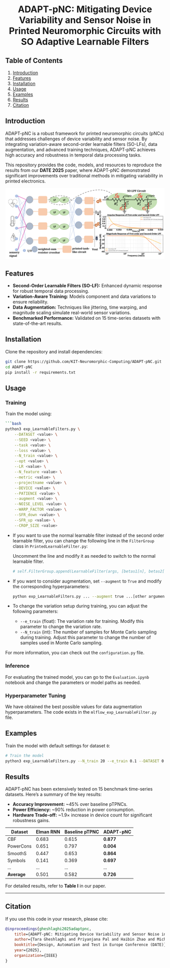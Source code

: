 <h1 align="center">ADAPT-pNC: Mitigating Device Variability and Sensor Noise in Printed Neuromorphic Circuits with SO Adaptive Learnable Filters</h1>

## Table of Contents
1. [Introduction](#introduction)
2. [Features](#features)
3. [Installation](#installation)
4. [Usage](#usage)
5. [Examples](#examples)
6. [Results](#results)
7. [Citation](#citation)

## Introduction
ADAPT-pNC is a robust framework for printed neuromorphic circuits (pNCs) that addresses challenges of device variability and sensor noise. By integrating variation-aware second-order learnable filters (SO-LFs), data augmentation, and advanced training techniques, ADAPT-pNC achieves high accuracy and robustness in temporal data processing tasks.

This repository provides the code, models, and resources to reproduce the results from our **DATE 2025** paper, where ADAPT-pNC demonstrated significant improvements over traditional methods in mitigating variability in printed electronics.

<p align="center">
    <img src="./document_images/network2.png" alt="Network Architecture">
</p>

## Features
- **Second-Order Learnable Filters (SO-LF):** Enhanced dynamic response for robust temporal data processing.
- **Variation-Aware Training:** Models component and data variations to ensure reliability.
- **Data Augmentation:** Techniques like jittering, time warping, and magnitude scaling simulate real-world sensor variations.
- **Benchmarked Performance:** Validated on 15 time-series datasets with state-of-the-art results.

## Installation
Clone the repository and install dependencies:

```bash
git clone https://github.com/KIT-Neuromorphic-Computing/ADAPT-pNC.git
cd ADAPT-pNC
pip install -r requirements.txt
```

## Usage

### Training

Train the model using:


```bash
```bash
python3 exp_LearnableFilters.py \
    --DATASET <value> \
    --SEED <value> \
    --task <value> \
    --loss <value> \
    --N_train <value> \
    --opt <value> \
    --LR <value> \
    --N_feature <value> \
    --metric <value> \
    --projectname <value> \
    --DEVICE <value> \
    --PATIENCE <value> \
    --augment <value> \
    --NOISE_LEVEL <value> \
    --WARP_FACTOR <value> \
    --SFR_down <value> \
    --SFR_up <value> \
    --CROP_SIZE <value>
```


- If you want to use the normal learnable filter instead of the second order learnable filter, you can change the following line in the `FilterGroup` class in `PrintedLearnableFilter.py`:
    
    Uncomment the line and modify it as needed to switch to the normal learnable filter.

    ```python
    # self.FilterGroup.append(LearnableFilter(args, [betas1[n], betas2[-(n+1)]], random_state))
    ```

- If you want to consider augmentation, set `--augment` to `True` and modify the corresponding hyperparameters:

    ```bash
    python exp_LearnableFilters.py ... --augment true ...[other arguments]
    ```
    
- To change the variation setup during training, you can adjust the following parameters:

    - `--e_train` (float): The variation rate for training. Modify this parameter to change the variation rate.
    - `--N_train` (int): The number of samples for Monte Carlo sampling during training. Adjust this parameter to change the number of samples used in Monte Carlo sampling.

For more information, you can check out the `configuration.py` file.

### Inference

For evaluating the trained model, you can go to the `Evaluation.ipynb` notebook and change the parameters or model paths as needed.

### Hyperparameter Tuning

We have obtained the best possible values for data augmentation hyperparameters. The code exists in the `mlflow_exp_LearnableFilter.py` file.



## Examples
Train the model with default settings for dataset `0`:

```bash
# Train the model
python3 exp_LearnableFilters.py --N_train 20 --e_train 0.1 --DATASET 0 --SEED 0 --task temporal --loss celoss --opt adamw --LR 0.1 --N_feature 1 --metric temporal_acc --projectname 10_VariationAnalysisNormal --DEVICE cpu --PATIENCE 100 --NOISE_LEVEL 0.06497824538 --augment True --WARP_FACTOR 0.1666569224 --SFR_down 0.8474484242 --SFR_up 1.076289025 --CROP_SIZE 50.0
```

## Results

ADAPT-pNC has been extensively tested on 15 benchmark time-series datasets. Here’s a summary of the key results:

- **Accuracy Improvement:** ~45% over baseline pTPNCs.
- **Power Efficiency:** ~90% reduction in power consumption.
- **Hardware Trade-off:** ~1.9× increase in device count for significant robustness gains.

| Dataset      | Elman RNN | Baseline pTPNC | ADAPT-pNC |
|--------------|-----------|----------------|-----------|
| CBF          | 0.683     | 0.615          | **0.877** |
| PowerCons    | 0.651     | 0.797          | **0.004** |
| SmoothS      | 0.447     | 0.653          | **0.864** |
| Symbols      | 0.141     | 0.369          | **0.697** |
| ...          | ...       | ...            | ...       |
| **Average**  | 0.501     | 0.582          | **0.726** |

For detailed results, refer to **Table I** in our paper.

---

## Citation

If you use this code in your research, please cite:

```bibtex
@inproceedings{gheshlaghi2025adaptpnc,
    title={ADAPT-pNC: Mitigating Device Variability and Sensor Noise in Printed Neuromorphic Circuits with SO Adaptive Learnable Filters},
    author={Tara Gheshlaghi and Priyanjana Pal and Haibin Zhao and Michael Hefenbrock and Michael Beigl and Mehdi B. Tahoori},
    booktitle={Design, Automation and Test in Europe Conference (DATE)},
    year={2025},
    organization={IEEE}
}
